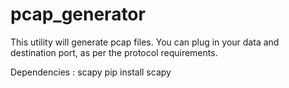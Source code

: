 # pcap_generator

This utility will generate pcap files. You can plug in your data and destination port, as per the protocol requirements.

Dependencies : scapy
pip install scapy

